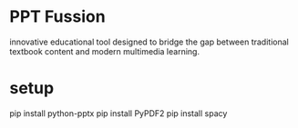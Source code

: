 # PPT Fussion
innovative educational tool designed to bridge the gap between traditional textbook content and modern multimedia learning.

# setup
pip install python-pptx
pip install PyPDF2
pip install spacy
